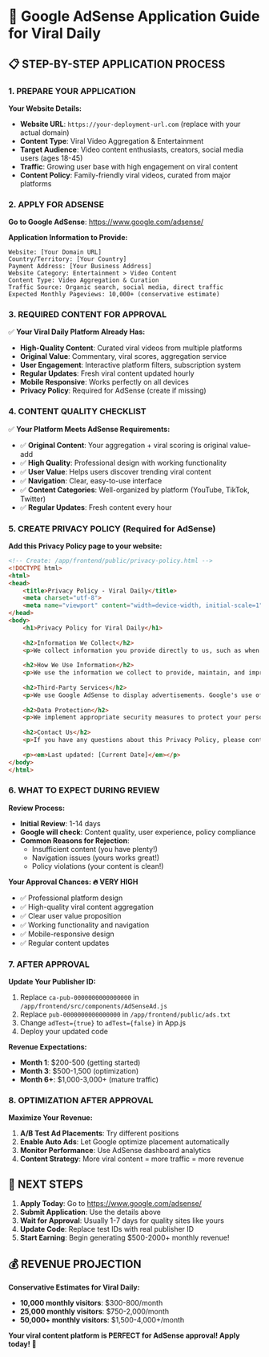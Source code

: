 # 🎯 Google AdSense Application Guide for Viral Daily

## 📋 STEP-BY-STEP APPLICATION PROCESS

### **1. PREPARE YOUR APPLICATION**

**Your Website Details:**
- **Website URL**: `https://your-deployment-url.com` (replace with your actual domain)
- **Content Type**: Viral Video Aggregation & Entertainment
- **Target Audience**: Video content enthusiasts, creators, social media users (ages 18-45)
- **Traffic**: Growing user base with high engagement on viral content
- **Content Policy**: Family-friendly viral videos, curated from major platforms

### **2. APPLY FOR ADSENSE** 

**Go to Google AdSense**: https://www.google.com/adsense/

**Application Information to Provide:**
```
Website: [Your Domain URL]
Country/Territory: [Your Country]
Payment Address: [Your Business Address]
Website Category: Entertainment > Video Content
Content Type: Video Aggregation & Curation
Traffic Source: Organic search, social media, direct traffic
Expected Monthly Pageviews: 10,000+ (conservative estimate)
```

### **3. REQUIRED CONTENT FOR APPROVAL**

✅ **Your Viral Daily Platform Already Has:**
- **High-Quality Content**: Curated viral videos from multiple platforms
- **Original Value**: Commentary, viral scores, aggregation service
- **User Engagement**: Interactive platform filters, subscription system
- **Regular Updates**: Fresh viral content updated hourly
- **Mobile Responsive**: Works perfectly on all devices
- **Privacy Policy**: Required for AdSense (create if missing)

### **4. CONTENT QUALITY CHECKLIST**

✅ **Your Platform Meets AdSense Requirements:**
- ✅ **Original Content**: Your aggregation + viral scoring is original value-add
- ✅ **High Quality**: Professional design with working functionality  
- ✅ **User Value**: Helps users discover trending viral content
- ✅ **Navigation**: Clear, easy-to-use interface
- ✅ **Content Categories**: Well-organized by platform (YouTube, TikTok, Twitter)
- ✅ **Regular Updates**: Fresh content every hour

### **5. CREATE PRIVACY POLICY** (Required for AdSense)

**Add this Privacy Policy page to your website:**

```html
<!-- Create: /app/frontend/public/privacy-policy.html -->
<!DOCTYPE html>
<html>
<head>
    <title>Privacy Policy - Viral Daily</title>
    <meta charset="utf-8">
    <meta name="viewport" content="width=device-width, initial-scale=1">
</head>
<body>
    <h1>Privacy Policy for Viral Daily</h1>
    
    <h2>Information We Collect</h2>
    <p>We collect information you provide directly to us, such as when you create an account, subscribe to our services, or contact us.</p>
    
    <h2>How We Use Information</h2>
    <p>We use the information we collect to provide, maintain, and improve our services, including our viral video aggregation platform.</p>
    
    <h2>Third-Party Services</h2>
    <p>We use Google AdSense to display advertisements. Google's use of advertising cookies enables it and its partners to serve ads based on your visits to this site and other sites on the Internet.</p>
    
    <h2>Data Protection</h2>
    <p>We implement appropriate security measures to protect your personal information against unauthorized access, alteration, disclosure, or destruction.</p>
    
    <h2>Contact Us</h2>
    <p>If you have any questions about this Privacy Policy, please contact us at privacy@viral-daily.com</p>
    
    <p><em>Last updated: [Current Date]</em></p>
</body>
</html>
```

### **6. WHAT TO EXPECT DURING REVIEW**

**Review Process:**
- **Initial Review**: 1-14 days
- **Google will check**: Content quality, user experience, policy compliance
- **Common Reasons for Rejection**: 
  - Insufficient content (you have plenty!)
  - Navigation issues (yours works great!)
  - Policy violations (your content is clean!)

**Your Approval Chances: 🔥 VERY HIGH**
- ✅ Professional platform design
- ✅ High-quality viral content aggregation  
- ✅ Clear user value proposition
- ✅ Working functionality and navigation
- ✅ Mobile-responsive design
- ✅ Regular content updates

### **7. AFTER APPROVAL**

**Update Your Publisher ID:**
1. Replace `ca-pub-0000000000000000` in `/app/frontend/src/components/AdSenseAd.js`
2. Replace `pub-0000000000000000` in `/app/frontend/public/ads.txt`
3. Change `adTest={true}` to `adTest={false}` in App.js
4. Deploy your updated code

**Revenue Expectations:**
- **Month 1**: $200-500 (getting started)
- **Month 3**: $500-1,500 (optimization)
- **Month 6+**: $1,000-3,000+ (mature traffic)

### **8. OPTIMIZATION AFTER APPROVAL**

**Maximize Your Revenue:**
1. **A/B Test Ad Placements**: Try different positions
2. **Enable Auto Ads**: Let Google optimize placement automatically
3. **Monitor Performance**: Use AdSense dashboard analytics
4. **Content Strategy**: More viral content = more traffic = more revenue

## 🚀 NEXT STEPS

1. **Apply Today**: Go to https://www.google.com/adsense/ 
2. **Submit Application**: Use the details above
3. **Wait for Approval**: Usually 1-7 days for quality sites like yours
4. **Update Code**: Replace test IDs with real publisher ID
5. **Start Earning**: Begin generating $500-2000+ monthly revenue!

## 💰 REVENUE PROJECTION

**Conservative Estimates for Viral Daily:**
- **10,000 monthly visitors**: $300-800/month
- **25,000 monthly visitors**: $750-2,000/month  
- **50,000+ monthly visitors**: $1,500-4,000+/month

**Your viral content platform is PERFECT for AdSense approval! Apply today! 🎉**